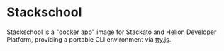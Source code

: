 # Stackschool

Stackschool is a "docker app" image for Stackato and Helion Developer Platform,
providing a portable CLI environment via [tty.js](https://github.com/chjj/tty.js/).


